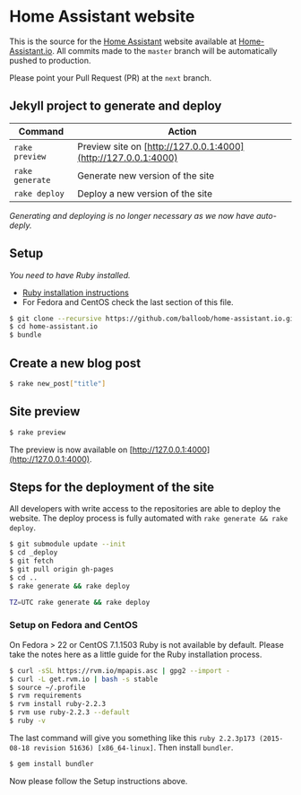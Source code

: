 # Home Assistant website

This is the source for the [Home Assistant](https://github.com/balloob/home-assistant) website available at [Home-Assistant.io](https://home-assistant.io). All commits made to the `master` branch will be automatically pushed to production.

Please point your Pull Request (PR) at the `next` branch.

## Jekyll project to generate and deploy

| Command | Action |
|---|---|
| `rake preview` | Preview site on [http://127.0.0.1:4000](http://127.0.0.1:4000)
| `rake generate` | Generate new version of the site
| `rake deploy` | Deploy a new version of the site

_Generating and deploying is no longer necessary as we now have auto-deply._

## Setup

_You need to have Ruby installed._

- [Ruby installation instructions](https://www.ruby-lang.org/en/documentation/installation/)
- For Fedora and CentOS check the last section of this file.

```bash
$ git clone --recursive https://github.com/balloob/home-assistant.io.git
$ cd home-assistant.io
$ bundle
```

## Create a new blog post

```bash
$ rake new_post["title"]
```

## Site preview

```bash
$ rake preview
```

The preview is now available on [http://127.0.0.1:4000](http://127.0.0.1:4000).

## Steps for the deployment of the site

All developers with write access to the repositories are able to deploy the website. The deploy process is fully automated with `rake generate && rake deploy`.

```bash
$ git submodule update --init
$ cd _deploy
$ git fetch
$ git pull origin gh-pages
$ cd ..
$ rake generate && rake deploy
```
```bash
TZ=UTC rake generate && rake deploy
```

### Setup on Fedora and CentOS
On Fedora > 22 or CentOS 7.1.1503 Ruby is not available by default. Please take the notes here as a little guide for the Ruby installation process. 

```bash
$ curl -sSL https://rvm.io/mpapis.asc | gpg2 --import -
$ curl -L get.rvm.io | bash -s stable
$ source ~/.profile
$ rvm requirements
$ rvm install ruby-2.2.3
$ rvm use ruby-2.2.3 --default
$ ruby -v
```

The last command will give you something like this `ruby 2.2.3p173 (2015-08-18 revision 51636) [x86_64-linux]`. Then install `bundler`.

```bash
$ gem install bundler
```

Now please follow the Setup instructions above.
